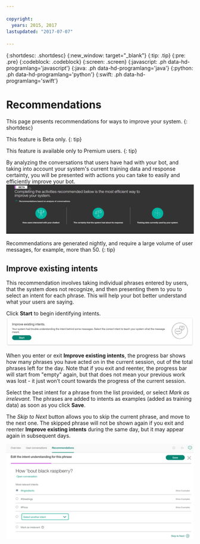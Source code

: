 ```yaml
---

copyright:
  years: 2015, 2017
lastupdated: "2017-07-07"

---
```


{:shortdesc: .shortdesc}
{:new_window: target="_blank"}
{:tip: .tip}
{:pre: .pre}
{:codeblock: .codeblock}
{:screen: .screen}
{:javascript: .ph data-hd-programlang='javascript'}
{:java: .ph data-hd-programlang='java'}
{:python: .ph data-hd-programlang='python'}
{:swift: .ph data-hd-programlang='swift'}

# Recommendations
This page presents recommendations for ways to improve your system.
{: shortdesc}

This feature is Beta only.
{: tip}

This feature is available only to Premium users.
{: tip}

By analyzing the conversations that users have had with your bot, and taking into account your system's current training data and response certainty, you will be presented with actions you can take to easily and efficiently improve your bot.
![Recommendations tab](images/RecommendTop.png)

Recommendations are generated nightly, and require a large volume of user messages, for example, more than 50.
{: tip}

## Improve existing intents
This recommendation involves taking individual phrases entered by users, that the system does not recognize, and then presenting them to you to select an intent for each phrase. This will help your bot better understand what your users are saying.

Click **Start** to begin identifying intents.
![Improve existing intents page](images/rec_improve_intent.png)

When you enter or exit **Improve existing intents**, the progress bar shows how many phrases you have acted on in the current session, out of the total phrases left for the day. Note that if you exit and reenter, the progress bar will start from "empty" again, but that does not mean your previous work was lost - it just won’t count towards the progress of the current session.

Select the best intent for a phrase from the list provided, or select *Mark as irrelevant*. The phrases are added to intents as examples (added as training data) as soon as you click **Save**.

The *Skip to Next* button allows you to skip the current phrase, and move to the next one. The skipped phrase will not be shown again if you exit and reenter **Improve existing intents** during the same day, but it may appear again in subsequent days.

![Improve existing intents edit page](images/rec_improve_intent2.png)

